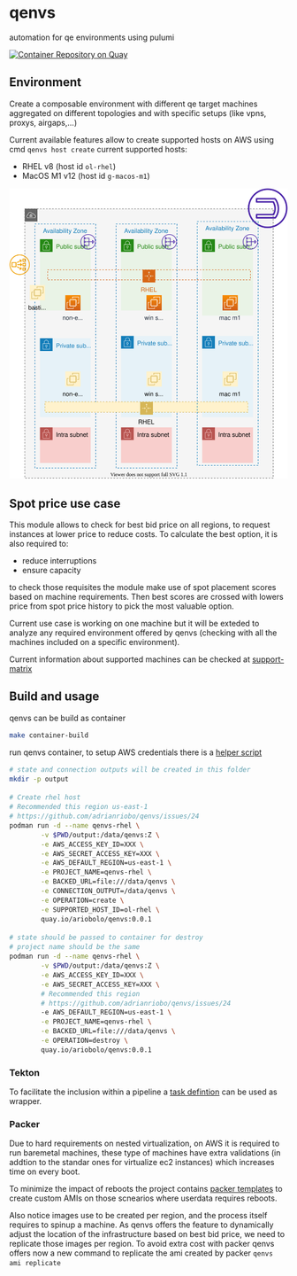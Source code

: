 # qenvs

automation for qe environments using pulumi

[![Container Repository on Quay](https://quay.io/repository/ariobolo/qenvs/status "Container Repository on Quay")](https://quay.io/repository/ariobolo/qenvs)

## Environment

Create a composable environment with different qe target machines aggregated on different topologies and with specific setups (like vpns, proxys, airgaps,...)

Current available features allow to create supported hosts on AWS using cmd `qenvs host create` current supported hosts:

* RHEL v8 (host id `ol-rhel`)
* MacOS M1 v12 (host id `g-macos-m1`)

![Environment](./docs/diagrams/base.svg)

## Spot price use case

This module allows to check for best bid price on all regions, to request instances at lower price to reduce costs. To calculate the best option, it is also required to:  

* reduce interruptions
* ensure capacity

to check those requisites the module make use of spot placement scores based on machine requirements. Then best scores are crossed with lowers price from spot price history to pick the most valuable option.

Current use case is working on one machine but it will be exteded to analyze any required environment offered by qenvs (checking with all the machines included on a specific environment).

Current information about supported machines can be checked at [support-matrix](pkg/infra/aws/support-matrix/matrix.go)

## Build and usage

qenvs can be build as container

```bash
make container-build
```

run qenvs container, to setup AWS credentials there is a [helper script](hacks/aws_setup.sh)

```bash
# state and connection outputs will be created in this folder
mkdir -p output

# Create rhel host
# Recommended this region us-east-1
# https://github.com/adrianriobo/qenvs/issues/24
podman run -d --name qenvs-rhel \
        -v $PWD/output:/data/qenvs:Z \
        -e AWS_ACCESS_KEY_ID=XXX \
        -e AWS_SECRET_ACCESS_KEY=XXX \
        -e AWS_DEFAULT_REGION=us-east-1 \
        -e PROJECT_NAME=qenvs-rhel \
        -e BACKED_URL=file:///data/qenvs \
        -e CONNECTION_OUTPUT=/data/qenvs \
        -e OPERATION=create \
        -e SUPPORTED_HOST_ID=ol-rhel \
        quay.io/ariobolo/qenvs:0.0.1

# state should be passed to container for destroy
# project name should be the same
podman run -d --name qenvs-rhel \
        -v $PWD/output:/data/qenvs:Z \
        -e AWS_ACCESS_KEY_ID=XXX \
        -e AWS_SECRET_ACCESS_KEY=XXX \
        # Recommended this region 
        # https://github.com/adrianriobo/qenvs/issues/24
        -e AWS_DEFAULT_REGION=us-east-1 \
        -e PROJECT_NAME=qenvs-rhel \
        -e BACKED_URL=file:///data/qenvs \
        -e OPERATION=destroy \
        quay.io/ariobolo/qenvs:0.0.1
```

### Tekton

To facilitate the inclusion within a pipeline a [task defintion](hacks/tekton/infra-management.yaml) can be used  as wrapper.

### Packer

Due to hard requirements on nested virtualization, on AWS it is required to run baremetal machines, these type of machines have extra validations (in addtion to the standar ones for virtualize ec2 instances) which increases time on every boot.

To minimize the impact of reboots the project contains [packer templates](hacks/packer/README.md) to create custom AMIs on those scnearios 
where userdata requires reboots.  

Also notice images use to be created per region, and the process itself requires to spinup a machine. As qenvs offers the feature to dynamically adjust the location of the infrastructure based on best bid price, we need to replicate those images per region. To avoid extra cost with packer qenvs offers now a new command to replicate the ami created by packer `qenvs ami replicate`
